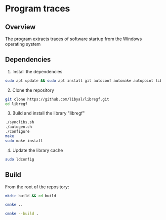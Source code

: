 Program traces
====================================

## Overview

The program extracts traces of software startup
from the Windows operating system

## Dependencies

1. Install the dependencies

```bash
sudo apt update && sudo apt install git autoconf automake autopoint libtool pkg-config python3-dev libspdlog-dev
```

2. Clone the repository

```bash
git clone https://github.com/libyal/libregf.git
cd libregf
```

3. Build and install the library "libregf"

```bash
./synclibs.sh
./autogen.sh
./configure
make
sudo make install
```

4. Update the library cache

```bash
sudo ldconfig
```

## Build

From the root of the repository:

```bash
mkdir build && cd build
```

```bash
cmake ..
```

```bash
cmake --build .
```
